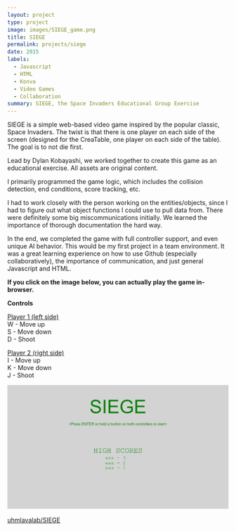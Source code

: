 ```yaml
---
layout: project
type: project
image: images/SIEGE_game.png
title: SIEGE
permalink: projects/siege
date: 2015
labels:
  - Javascript
  - HTML
  - Konva
  - Video Games
  - Collaboration
summary: SIEGE, the Space Invaders Educational Group Exercise
---
```


SIEGE is a simple web-based video game inspired by the popular classic, Space Invaders. The twist is that there is one player on each side of the screen (designed for the CreaTable, one player on each side of the table). The goal is to not die first. 

Lead by Dylan Kobayashi, we worked together to create this game as an educational exercise. All assets are original content.

I primarily programmed the game logic, which includes the collision detection, end conditions, score tracking, etc.

I had to work closely with the person working on the entities/objects, since I had to figure out what object functions I could use to pull data from. There were definitely some big miscommunications initially. We learned the importance of thorough documentation the hard way.

In the end, we completed the game with full controller support, and even unique AI behavior. This would be my first project in a team environment. It was a great learning experience on how to use Github (especially collaboratively), the importance of communication, and just general Javascript and HTML. 

<b>If you click on the image below, you can actually play the game in-browser.</b>

<b>Controls</b>

<u>Player 1 (left side)</u><br>
W - Move up<br>
S - Move down<br>
D - Shoot<br>

<u>Player 2 (right side)</u><br>
I - Move up<br>
K - Move down<br>
J - Shoot<br>

[<img class="ui image" src="../images/SIEGE_home.png">](https://izawan.github.io/SIEGE/)

<div class="textlinks"><a href="https://github.com/uhmlavalab/SIEGE"><i class="large github icon"></i>uhmlavalab/SIEGE</a></div>
